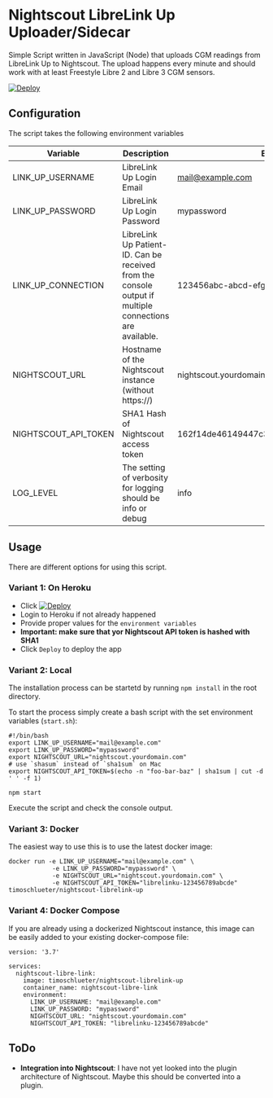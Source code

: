 # Nightscout LibreLink Up Uploader/Sidecar
Simple Script written in JavaScript (Node) that uploads CGM readings from LibreLink Up to Nightscout. The upload happens every minute and should work with at least Freestyle Libre 2 and Libre 3 CGM sensors.

[![Deploy](https://www.herokucdn.com/deploy/button.svg)](https://heroku.com/deploy?template=https://github.com/timoschlueter/nightscout-librelink-up)

## Configuration
The script takes the following environment variables

|Variable| Description                                                                                             | Example                                  |Required|
|---|---------------------------------------------------------------------------------------------------------|------------------------------------------|---|
|LINK_UP_USERNAME| LibreLink Up Login Email                                                                                | mail@example.com                         |X|
|LINK_UP_PASSWORD| LibreLink Up Login Password                                                                             | mypassword                               |X|
|LINK_UP_CONNECTION| LibreLink Up Patient-ID. Can be received from the console output if multiple connections are available. | 123456abc-abcd-efgh-7891def              ||
|NIGHTSCOUT_URL| Hostname of the Nightscout instance (without https://)                                                  | nightscout.yourdomain.com                |X|
|NIGHTSCOUT_API_TOKEN| SHA1 Hash of Nightscout access token                                                                    | 162f14de46149447c3338a8286223de407e3b2fa |X|
|LOG_LEVEL| The setting of verbosity for logging should be info or debug | info |X|

## Usage
There are different options for using this script.

### Variant 1: On Heroku

- Click [![Deploy](https://www.herokucdn.com/deploy/button.svg)](https://heroku.com/deploy?template=https://github.com/timoschlueter/nightscout-librelink-up)
- Login to Heroku if not already happened
- Provide proper values for the `environment variables`
- **Important: make sure that yor Nightscout API token is hashed with SHA1**
- Click `Deploy` to deploy the app

### Variant 2: Local

The installation process can be startetd by running `npm install` in the root directory.

To start the process simply create a bash script with the set environment variables (`start.sh`):

```
#!/bin/bash
export LINK_UP_USERNAME="mail@example.com"
export LINK_UP_PASSWORD="mypassword"
export NIGHTSCOUT_URL="nightscout.yourdomain.com"
# use `shasum` instead of `sha1sum` on Mac
export NIGHTSCOUT_API_TOKEN=$(echo -n "foo-bar-baz" | sha1sum | cut -d ' ' -f 1)

npm start
```

Execute the script and check the console output.

### Variant 3: Docker
The easiest way to use this is to use the latest docker image:

```
docker run -e LINK_UP_USERNAME="mail@example.com" \
            -e LINK_UP_PASSWORD="mypassword" \
            -e NIGHTSCOUT_URL="nightscout.yourdomain.com" \
            -e NIGHTSCOUT_API_TOKEN="librelinku-123456789abcde" timoschlueter/nightscout-librelink-up
```

### Variant 4: Docker Compose
If you are already using a dockerized Nightscout instance, this image can be easily added to your existing docker-compose file:

```
version: '3.7'

services:
  nightscout-libre-link:
    image: timoschlueter/nightscout-librelink-up
    container_name: nightscout-libre-link
    environment:
      LINK_UP_USERNAME: "mail@example.com"
      LINK_UP_PASSWORD: "mypassword"
      NIGHTSCOUT_URL: "nightscout.yourdomain.com"
      NIGHTSCOUT_API_TOKEN: "librelinku-123456789abcde"
```

## ToDo
- **Integration into Nightscout**: I have not yet looked into the plugin architecture of Nightscout. Maybe this should be converted into a plugin.
